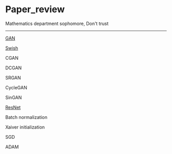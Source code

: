 # Paper_review
Mathematics department sophomore, 
Don't trust

--------------------------------------------
[GAN](https://github.com/HwiRyu/Paper_review/blob/main/GAN/Original%20GAN.md)

[Swish](https://github.com/HwiRyu/Paper_review/blob/main/Swish/Swish.md)

CGAN

DCGAN

SRGAN 

CycleGAN

SinGAN

[ResNet](https://github.com/SpiralShot/HwiRyu/blob/main/ResNet/ResNet.md)

Batch normalization

Xaiver initialization

SGD

ADAM

